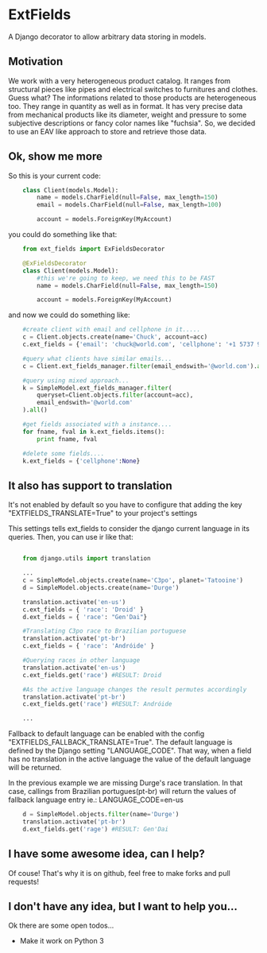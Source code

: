 # ExtFields
A Django decorator to allow arbitrary data storing in models.

## Motivation
We work with a very heterogeneous product catalog. It ranges from structural pieces like pipes and electrical switches to furnitures and clothes.
Guess what? The informations related to those products are heterogeneous too. They range in quantity as well as in format. It has very precise data from mechanical products like its diameter, weight and pressure to some subjective descriptions or fancy color names like "fuchsia".
So, we decided to use an EAV like approach to store and retrieve those data.

## Ok, show me more
So this is your current code:

```python
    class Client(models.Model):
        name = models.CharField(null=False, max_length=150)
        email = models.CharField(null=False, max_length=100)

        account = models.ForeignKey(MyAccount)
```

you could do something like that:

```python
    from ext_fields import ExFieldsDecorator

    @ExFieldsDecorator
    class Client(models.Model):
        #this we're going to keep, we need this to be FAST
        name = models.CharField(null=False, max_length=150)

        account = models.ForeignKey(MyAccount)
```

and now we could do something like:

```python
    #create client with email and cellphone in it.....
    c = Client.objects.create(name='Chuck', account=acc)
    c.ext_fields = {'email': 'chuck@world.com', 'cellphone': '+1 5737 9144'}

    #query what clients have similar emails...
    c = Client.ext_fields_manager.filter(email_endswith='@world.com').all()

    #query using mixed approach...
    k = SimpleModel.ext_fields_manager.filter(
        queryset=Client.objects.filter(account=acc),
        email_endswith='@world.com'
    ).all()

    #get fields associated with a instance....
    for fname, fval in k.ext_fields.items():
        print fname, fval

    #delete some fields....
    k.ext_fields = {'cellphone':None}
```

## It also has support to translation

It's not enabled by default so you have to configure that adding the key "EXTFIELDS_TRANSLATE=True" to your project's settings

This settings tells ext_fields to consider the django current language in its queries.
Then, you can use ir like that:

```python

    from django.utils import translation

    ...
    c = SimpleModel.objects.create(name='C3po', planet='Tatooine')
    d = SimpleModel.objects.create(name='Durge')

    translation.activate('en-us')
    c.ext_fields = { 'race': 'Droid' }
    d.ext_fields = { 'race': "Gen'Dai"}

    #Translating C3po race to Brazilian portuguese
    translation.activate('pt-br')
    c.ext_fields = { 'race': 'Andróide' }

    #Querying races in other language
    translation.activate('en-us')
    c.ext_fields.get('race') #RESULT: Droid

    #As the active language changes the result permutes accordingly
    translation.activate('pt-br')
    c.ext_fields.get('race') #RESULT: Andróide

    ...
```

Fallback to default language can be enabled with the config "EXTFIELDS_FALLBACK_TRANSLATE=True". The default language is defined by the Django setting "LANGUAGE_CODE". That way, when a field has no translation in the active language the value of the default language will be returned.

In the previous example we are missing Durge's race translation. In that case, callings from Brazilian portugues(pt-br) will return the values of fallback language entry ie.: LANGUAGE_CODE=en-us
```Python
    d = SimpleModel.objects.filter(name='Durge')
    translation.activate('pt-br')
    d.ext_fields.get('rage') #RESULT: Gen'Dai
```

## I have some awesome idea, can I help?

Of couse! That's why it is on github, feel free to make forks and pull requests!

## I don't have any idea, but I want to help you...

Ok there are some open todos...
* Make it work on Python 3
